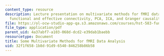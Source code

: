 ```yaml
---
content_type: resource
description: Lecture presentation on multivariate methods for fMRI data analysis,
  functional and effective connectivity, PCA, ICA, and Granger causality.
file: https://ol-ocw-studio-app-qa.s3.amazonaws.com/courses/hst-583-functional-magnetic-resonance-imaging-data-acquisition-and-analysis-fall-2008/32f1f6581b8d91d96540846258b86b58_1126_mv_stats2.pdf
file_type: application/pdf
parent_uid: 4a37abf7-a103-068d-dcd2-e39dab1baebb
resourcetype: Document
title: Some Multivariate Methods for fMRI Data Analysis
uid: 32f1f658-1b8d-91d9-6540-846258b86b58
---
```

